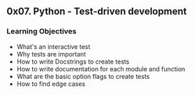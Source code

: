 ## 0x07. Python - Test-driven development

### Learning Objectives
- What's an interactive test 
- Why tests are important 
- How to write Docstrings to create tests 
- How to write documentation for each module and function 
- What are the basic option flags to create tests 
- How to find edge cases
